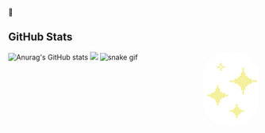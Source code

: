 &#x1F9D9; <h2>GitHub Stats</h2>

![Anurag's GitHub stats](https://github-readme-stats.vercel.app/api?username=polluxastre&theme=radical&show_icons=true) <img height="150em" src="https://github-readme-stats.vercel.app/api/top-langs/?username=polluxastre&layout=compact&langs_count=16&theme=radical"/>
![snake gif](https://github.com/polluxastre/polluxastre/blob/output/github-contribution-grid-snake.svg) <img align="right" alt="star-gif" height="150" style="border-radius:50px;" src="giphy.gif?width=150&height=150">
